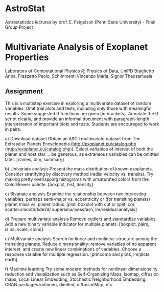 # AstroStat
Astrostatistics lectures by prof. E. Feigelson (Penn State University) - Final Group Project

# Multivariate Analysis of Exoplanet Properties
Laboratory of Computational Physics @ Physics of Data, UniPD
Braghetto Anna, Frazzetto Paolo, Schimmenti Vincenzo Maria, Signor Theosamuele
## Assignment
This is a multistep exercise in exploring a multivariate dataset of random variables. Omit trial plots and tests, including only those with meaningful results. Some suggested R functions are given [in brackets]. Annotate the R script clearly, and provide an informal document with paragraph-length interpretation of important plots and tests. Students are encouraged to work in pairs.

a) Download dataset Obtain an ASCII multivariate dataset from The Extrasolar Planets Encyclopedia (http://exoplanet.eu/catalog.php (http://exoplanet.eu/catalog.php)). Select variables of interest of both the planet and host star … be generous, as extraneous variables can be omitted later. [names, dim, summary]

b) Univariate analysis Present the mass distribution of known exoplanets. Consider stratifying by discovery method (radial velocity vs. transits). Try making pretty overlapping histograms with unsaturated colors from the ColorBrewer palette. [boxplot, hist, density]

c) Bivariate analysis Examine the relationship between two interesting variables, perhaps semi-major vs. eccentricity or (for transiting planets) planet mass vs. planet radius. [plot, boxplot with cut or split, cor, scatter.smooth/kde2d/ supersmu/loess/ash, lm/residual analysis]

d) Prepare multivariate analysis Remove outliers and standardize variables. Add a new binary variable indicator for multiple planets. [boxplot, pairs, is.na. scale, cbind]

e) Multivariate analysis Search for linear and nonlinear structure among the transiting planets. Reduce dimensionality: remove variables of no apparent interest, and create new linear combinations of variables. Choose a response variable for multiple regression. [princomp and plots, lm/plots, earth]

f) Machine learning Try some modern methods for nonlinear dimensionality reduction and visualization such as Self-Organizing Maps, Isomap, diffusion maps, Local Linear Embedding, Stochastic Neighborhood Embedding. CRAN packages kohonen, dimRed, diffusionMap, etc.
